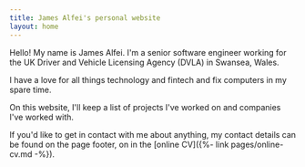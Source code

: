 ```yaml
---
title: James Alfei's personal website
layout: home
---
```


Hello! My name is James Alfei. I'm a senior software engineer working for the UK Driver and Vehicle 
Licensing Agency (DVLA) in Swansea, Wales.

I have a love for all things technology and fintech and fix computers in my spare time.

On this website, I'll keep a list of projects I've worked on and companies I've worked with.

If you'd like to get in contact with me about anything, my contact details can be found
on the page footer, on in the [online CV]({%- link pages/online-cv.md -%}).
